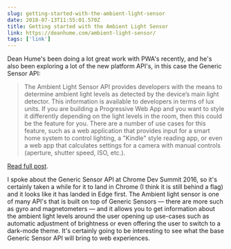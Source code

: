 ```yaml
---
slug: getting-started-with-the-ambient-light-sensor
date: 2018-07-13T11:55:01.570Z
title: Getting started with the Ambient Light Sensor
link: https://deanhume.com/ambient-light-sensor/
tags: ['link']
---
```

Dean Hume's been doing a lot great work with PWA's recently, and he's also been exploring a lot of the new platform API's, in this case the Generic Sensor API:

> The Ambient Light Sensor API provides developers with the means to determine ambient light levels as detected by the device&#x2019;s main light detector. This information is available to developers in terms of lux units. If you are building a Progressive Web App and you want to style it differently depending on the light levels in the room, then this could be the feature for you. There are a number of use cases for this feature, such as a web application that provides input for a smart home system to control lighting, a "Kindle" style reading app, or even a web app that calculates settings for a camera with manual controls (aperture, shutter speed, ISO, etc.).
> 
> 

[Read full post](https://deanhume.com/ambient-light-sensor/).

I spoke about the Generic Sensor API at Chrome Dev Summit 2016, so it's certainly taken a while for it to land in Chrome (I think it is still behind a flag) and it looks like it has landed in Edge first. The Ambient light sensor is one of many API's that is built on top of Generic Sensors &mdash; there are more such as gyro and magnetometers &mdash; and it allows you to get information about the ambient light levels around the user opening up use-cases such as automatic adjustment of brightness or even offering the user to switch to a dark-mode theme.  It's certainly going to be interesting to see what the base Generic Sensor API will bring to web experiences.
